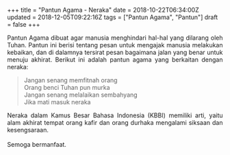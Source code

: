 +++
title = "Pantun Agama - Neraka"
date = 2018-10-22T06:34:00Z
updated = 2018-12-05T09:22:16Z
tags = ["Pantun Agama", "Pantun"]
draft = false
+++

<div dir="ltr" style="text-align: left;" trbidi="on"><div style="text-align: justify;">Pantun Agama dibuat agar manusia menghindari hal-hal yang dilarang oleh Tuhan. Pantun ini berisi tentang pesan untuk mengajak manusia melakukan kebaikan, dan di dalamnya tersirat pesan bagaimana jalan yang benar untuk menuju akhirat. Berikut ini adalah pantun agama yang berkaitan dengan neraka:</div><blockquote class="tr_bq">Jangan senang memfitnah orang<br />Orang benci Tuhan pun murka<br />Jangan senang melalaikan sembahyang<br />Jika mati masuk neraka</blockquote><div style="text-align: justify;">Neraka dalam Kamus Besar Bahasa Indonesia (KBBI) memiliki arti, yaitu alam akhirat tempat orang kafir dan orang durhaka mengalami siksaan dan kesengsaraan.</div><div style="text-align: justify;">&nbsp;</div><div style="text-align: justify;">Semoga bermanfaat. </div></div>
